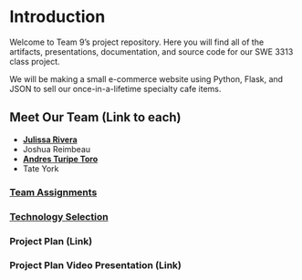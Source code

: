 # **Introduction**

Welcome to Team 9’s project repository. Here you will find all of the artifacts, presentations, documentation, and source code for our SWE 3313 class project.

We will be making a small e-commerce website using Python, Flask, and JSON to sell our once-in-a-lifetime specialty cafe items.

## **Meet Our Team** (Link to each)

- **[Julissa Rivera](https://github.com/juulsmustdie/Julissa_Resume/blob/467b1e02ef98a71c863201e4d4452b9a1d790bc1/README.md)**
- Joshua Reimbeau
- **[Andres Turipe Toro](https://github.com/andresturipe/Resume/blob/main/README.md)**
- Tate York

### **[Team Assignments](https://github.com/juulsmustdie/SWE3313_TEAM9/blob/2a770331bfe733f79764e37e5def8a2dae8b5ad7/Team%20Assignments%20WIP.md)**

### **[Technology Selection](https://github.com/juulsmustdie/SWE3313_TEAM9/blob/2a770331bfe733f79764e37e5def8a2dae8b5ad7/Technology%20Description%20WIP.md)**

### **Project Plan** (Link)

### **Project Plan Video Presentation** (Link)
